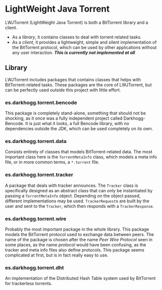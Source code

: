 LightWeight Java Torrent
========================

LWJTorrent (LightWeight Java Torrent) is both a BitTorrent library and a client.

 *  As a *library*, it contains classes to deal with torrent related tasks.
 *  As a *client*, it provides a lightweight, simple and silent implementation
    of the BitTorrent protocol, which can be used by other applications without
    any user interaction. **_This is currently not implemented at all_**

Library
-------

LWJTorrent includes packages that contains classes that helps with
BitTorrent-related tasks. These packages are the core of LWJTorrent, but
can be perfectly used outside this project with little effort.


### es.darkhogg.torrent.bencode

This package is completely stand-alone, something that should not be shocking,
as it once was a fully independent project called Darkhogg-Bencode. It
is just what it looks, a full Bencode library, with no dependencies
outside the JDK, which can be used completely on its own.


### es.darkhogg.torrent.data

Consists entirely of classes that models BitTorrent-related data. The most
important class here is the `TorrentMetaInfo` class, which models a meta info
file, or in more common terms, a `*.torrent` file.


### es.darkhogg.torrent.tracker

A package that deals with tracker announces. The `Tracker` class is
specifically designed as an abstract class that can only be instantiated by
passing a `TorrentMetaInfo` object. Depending on the object passed, different
implementations may be used. `TrackerRequest`s are built by the user and sent
to the `Tracker`, which then responds with a `TrackerResponse`.


### es.darkhogg.torrent.wire

Probably the most important package in the whole library. This package models
the BitTorrent protocol used to exchange data between peers. The name of the
package is chosen after the name *Peer Wire Protocol* seen in some places, as
the name *protocol* would have been confusing, as the tracker and meta info
files also define protocols. This package seems complicated at first, but is
in fact really easy to use.


### es.darkhogg.torrent.dht

An implementation of the Distributed Hash Table system used by BitTorrent for
trackerless torrents.

